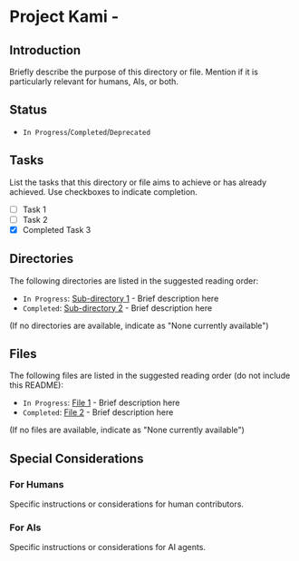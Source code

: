 # Project Kami - <Directory Title>


## Introduction
Briefly describe the purpose of this directory or file. Mention if it is particularly relevant for humans, AIs, or both.

## Status
- `In Progress`/`Completed`/`Deprecated`

## Tasks
List the tasks that this directory or file aims to achieve or has already achieved. Use checkboxes to indicate completion.
- [ ] Task 1
- [ ] Task 2
- [x] Completed Task 3

## Directories
The following directories are listed in the suggested reading order:
- `In Progress`: [Sub-directory 1](./path/to/subdir-1) - Brief description here
- `Completed`: [Sub-directory 2](./path/to/subdir-2) - Brief description here

(If no directories are available, indicate as "None currently available")

## Files
The following files are listed in the suggested reading order (do not include this README):
- `In Progress`: [File 1](./path/to/file-1) - Brief description here
- `Completed`: [File 2](./path/to/file-2) - Brief description here

(If no files are available, indicate as "None currently available")

## Special Considerations
### For Humans
Specific instructions or considerations for human contributors.

### For AIs
Specific instructions or considerations for AI agents.
